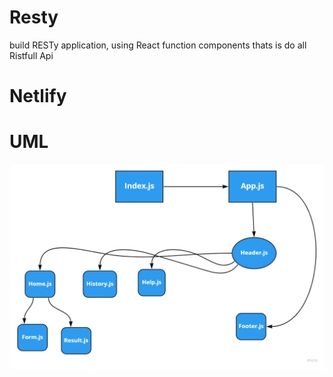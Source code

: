 # Resty 
 build  RESTy application, using  React function components thats is do all Ristfull Api

 # Netlify
 

 # UML 

![alt text](uml.jpg)